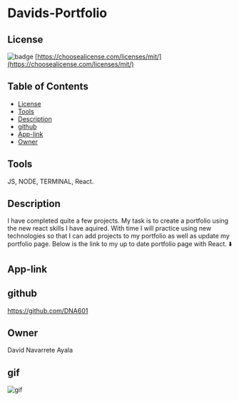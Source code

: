 # Davids-Portfolio

## License

![badge](https://img.shields.io/badge/licence-MIT-brightgreen)
[https://choosealicense.com/licenses/mit/](https://choosealicense.com/licenses/mit/)

## Table of Contents

- [License](#License)
- [Tools](#Tools)
- [Description](#Description)
- [github](#github)
- [App-link](#App-link)
- [Owner](#owner)

## Tools

JS, NODE, TERMINAL, React.

## Description

I have completed quite a few projects.
My task is to create a portfolio using the new react skills I have aquired.
With time I will practice using new technologies so that I can add projects to my portfolio as well as update my portfolio page.
Below is the link to my up to date portfolio page with React.
⬇️

## App-link

## github

https://github.com/DNA601

## Owner

David Navarrete Ayala

## gif

![gif](/images/port.gif)
